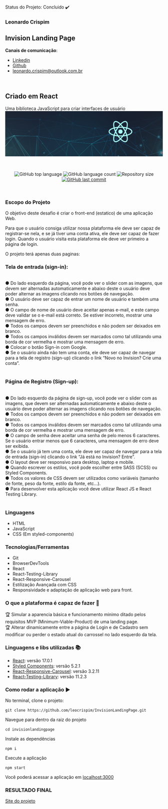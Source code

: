 Status do Projeto: Concluido :heavy_check_mark:

### Leonardo Crispim

## Invision Landing Page

**Canais de comunicação**:
- [Linkedin](https://www.linkedin.com/in/leonardo-crispim-371a23134/)
- [Github](https://github.com/leocrispim)
- <leonardo.crispim@outlook.com.br>
<br>

## Criado em React
Uma biblioteca JavaScript para criar interfaces de usuário
[![Screenshot_1](https://github.com/leocrispim/stuff/blob/master/React_Banner.png)](https://pt-br.reactjs.org/)

<br>

<p align="center">
  <img alt="GitHub top language" src="https://img.shields.io/github/languages/top/leocrispim/InvisionLandingPage">
  <img alt="GitHub language count" src="https://img.shields.io/github/languages/count/leocrispim/InvisionLandingPage">
  <img alt="Repository size" src="https://img.shields.io/github/repo-size/leocrispim/InvisionLandingPage">
  <a href="https://github.com/leocrispim/InvisionLandingPage/commits/master">
    <img alt="GitHub last commit" src="https://img.shields.io/github/last-commit/leocrispim/InvisionLandingPage">
  </a>
</p>

<br>

### Escopo do Projeto

O objetivo deste desafio é criar o front-end (estatico) de uma aplicação Web.

Para que o usuário consiga utilizar nossa plataforma ele deve ser capaz de registrar-se nela, e se já tiver uma conta ativa, ele deve ser capaz de fazer login.
Quando o usuário visita esta plataforma ele deve ver primeiro a página de login.

O projeto terá apenas duas paginas:

### Tela de entrada (sign-in): <br>
<br>
● Do lado esquerdo da página, você pode ver o slider com as imagens, que devem ser alternadas automaticamente e abaixo deste o usuário deve poder alternar as imagens clicando nos botões de navegação. <br>
● O usuário deve ser capaz de entrar um nome de usuário e também uma senha. <br>
● O campo de nome de usuário deve aceitar apenas e-mail, e este campo deve validar se o e-mail está correto. Se estiver incorreto, mostrar uma mensagem de erro. <br>
● Todos os campos devem ser preenchidos e não podem ser deixados em branco. <br>
● Todos os campos inválidos devem ser marcados como tal utilizando uma borda de cor vermelha e mostrar uma mensagem de erro. <br>
● Colocar o botão Sign-in com Google. <br>
● Se o usuário ainda não tem uma conta, ele deve ser capaz de navegar para a tela de registro (sign-up) clicando o link “Novo no Invision? Crie uma conta”. <br>
<br>

### Página de Registro (Sign-up): <br>

<br>
● Do lado esquerdo da página de sign-up, você pode ver o slider com as imagens, que devem ser alternadas automaticamente e abaixo deste o usuário deve poder alternar as imagens clicando nos botões de navegação. <br>
● Todos os campos devem ser preenchidos e não podem ser deixados em branco. <br>
● Todos os campos inválidos devem ser marcados como tal utilizando uma borda de cor vermelha e mostrar uma mensagem de erro. <br>
● O campo de senha deve aceitar uma senha de pelo menos 6 caracteres. Se o usuário entrar menos que 6 caracteres, uma mensagem de erro deve ser exibida. <br>
● Se o usuário já tem uma conta, ele deve ser capaz de navegar para a tela de entrada (sign-in) clicando o link “Já está no Invision? Entre”. <br>
● O layout deve ser responsivo para desktop, laptop e mobile. <br>
● Quando escrever os estilos, você pode escolher entre SASS (SCSS) ou Styled Components. <br>
● Todos os valores de CSS devem ser utilizados como variáveis (tamanho de fonte, peso da fonte, estilo da fonte, etc…).<br>
● Para desenvolver esta aplicação você deve utilizar React JS e React Testing Library. <br>
<br>

### Linguagens
* HTML
* JavaScript
* CSS (Em styled-components)
### Tecnologias/Ferramentas
* Git
* BrowserDevTools
* React
* React-Testing-Library
* React-Responsive-Carousel
* Estilização Avançada com CSS
* Responsividade e adaptação de aplicação web para front.
### O que a plataforma é capaz de fazer :checkered_flag:
:trophy: Simular a aparencia básica e funcionamento minimo ditado pelos requisitos MVP (Minimum-Viable-Product) de uma landing page.
<br>
:trophy: Alterar dinamicamente entre a página de Login e de Cadastro sem modificar ou perder o estado atual do carrossel no lado esquerdo da tela.
### Linguagens e libs utilizadas :books:
- [React](https://pt-br.reactjs.org/): versão 17.0.1
- [Styled Components](https://styled-components.com/): versão 5.2.1
- [React-Responsive-Carousel](https://www.npmjs.com/package/react-responsive-carousel): versão 3.2.11
- [React-Testing-Library](https://www.npmjs.com/package/@testing-library/react): versão 11.2.3

### Como rodar a aplicação :arrow_forward:
No terminal, clone o projeto: 
```
git clone https://github.com/leocrispim/InvisionLandingPage.git
```
Navegue para dentro da raiz do projeto
```
cd invisionlandingpage
```
Instale as dependências
```
npm i
```
Execute a aplicação
```
npm start
```
Você poderá acessar a aplicação em [localhost:3000](http:localhost:3000)
<br>
### RESULTADO FINAL
[Site do projeto](https://leocrispiminvision.surge.sh)
<br>

